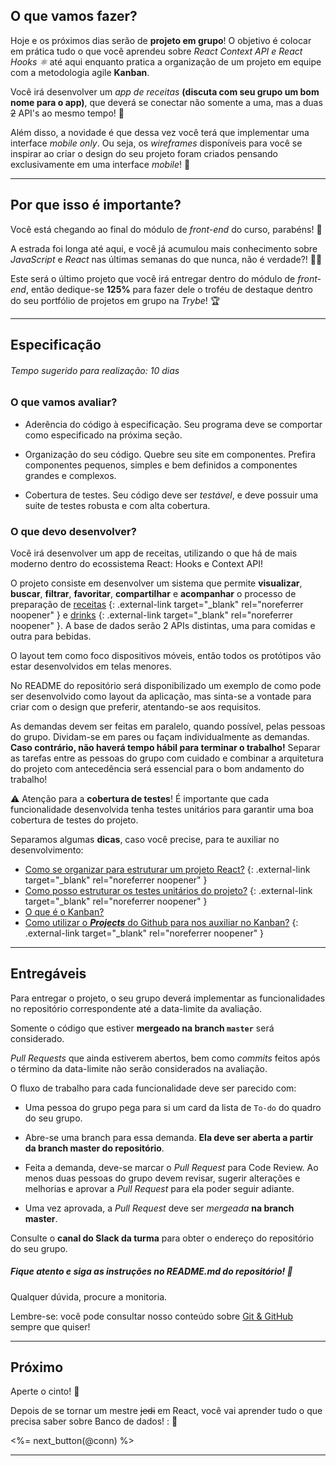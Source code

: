 ## O que vamos fazer?

Hoje e os próximos dias serão de **projeto em grupo**! O objetivo é colocar em prática tudo o que você aprendeu sobre _React Context API e React Hooks ⚛️_ até aqui enquanto pratica a organização de um projeto em equipe com a metodologia agile **Kanban**.

Você irá desenvolver um _app de receitas_ **(discuta com seu grupo um bom nome para o app)**, que deverá se conectar não somente a uma, mas a duas ~~2~~ API's ao mesmo tempo! 🎒

Além disso, a novidade é que dessa vez você terá que implementar uma interface _mobile only_. Ou seja, os _wireframes_ disponíveis para você se inspirar ao criar o design do seu projeto foram criados pensando exclusivamente em uma interface _mobile_! 📱

---

## Por que isso é importante?

Você está chegando ao final do módulo de _front-end_ do curso, parabéns! 🎉

A estrada foi longa até aqui, e você já acumulou mais conhecimento sobre _JavaScript_ e _React_ nas últimas semanas do que nunca, não é verdade?! 💪👊

Este será o último projeto que você irá entregar dentro do módulo de _front-end_, então dedique-se **125%** para fazer dele o troféu de destaque dentro do seu portfólio de projetos em grupo na _Trybe_! 🏆

---

## Especificação

###### Tempo sugerido para realização: 10 dias

### O que vamos avaliar?

* Aderência do código à especificação. Seu programa deve se comportar como especificado na próxima seção.

* Organização do seu código. Quebre seu site em componentes. Prefira componentes pequenos, simples e bem definidos a componentes grandes e complexos.

* Cobertura de testes. Seu código deve ser _testável_, e deve possuir uma suite de testes robusta e com alta cobertura.

### O que devo desenvolver?


Você irá desenvolver um app de receitas, utilizando o que há de mais moderno dentro do ecossistema React: Hooks e Context API!

O projeto consiste em desenvolver um sistema que permite **visualizar**, **buscar**, **filtrar**, **favoritar**, **compartilhar** e **acompanhar** o processo de preparação de [receitas](https://www.themealdb.com/) {: .external-link target="_blank" rel="noreferrer noopener" } e [drinks](https://www.thecocktaildb.com/api.php) {: .external-link target="_blank" rel="noreferrer noopener" }. A base de dados serão 2 APIs distintas, uma para comidas e outra para bebidas.

O layout tem como foco dispositivos móveis, então todos os protótipos vão estar desenvolvidos em telas menores.

No README do repositório será disponibilizado um exemplo de como pode ser desenvolvido como layout da aplicação, mas sinta-se a vontade para criar com o design que preferir, atentando-se aos requisitos.

As demandas devem ser feitas em paralelo, quando possível, pelas pessoas do grupo. Dividam-se em pares ou façam individualmente as demandas. **Caso contrário, não haverá tempo hábil para terminar o trabalho!** Separar as tarefas entre as pessoas do grupo com cuidado e combinar a arquitetura do projeto com antecedência será essencial para o bom andamento do trabalho!

⚠️ Atenção para a **cobertura de testes**! É importante que cada funcionalidade desenvolvida tenha testes unitários para garantir uma boa cobertura de testes do projeto.

Separamos algumas **dicas**, caso você precise, para te auxiliar no desenvolvimento:

- [Como se organizar para estruturar um projeto React?](https://pt-br.reactjs.org/docs/thinking-in-react.html) {: .external-link target="_blank" rel="noreferrer noopener" }
- [Como posso estruturar os testes unitários do projeto?](https://pt-br.reactjs.org/docs/testing-recipes.html) {: .external-link target="_blank" rel="noreferrer noopener" }
- [O que é o Kanban?](/agile)
- [Como utilizar o ***Projects*** do Github para nos auxiliar no Kanban?](https://help.github.com/pt/github/managing-your-work-on-github/about-project-boards) {: .external-link target="_blank" rel="noreferrer noopener" }

---

## Entregáveis

Para entregar o projeto, o seu grupo deverá implementar as funcionalidades no repositório correspondente até a data-limite da avaliação.

Somente o código que estiver **mergeado na branch `master`** será considerado.

_Pull Requests_ que ainda estiverem abertos, bem como _commits_ feitos após o término da data-limite não serão considerados na avaliação.

O fluxo de trabalho para cada funcionalidade deve ser parecido com:

- Uma pessoa do grupo pega para si um card da lista de `To-do` do quadro do seu grupo.

- Abre-se uma branch para essa demanda. **Ela deve ser aberta a partir da branch master do repositório**.

- Feita a demanda, deve-se marcar o _Pull Request_ para Code Review. Ao menos duas pessoas do grupo devem revisar, sugerir alterações e melhorias e aprovar a _Pull Request_ para ela poder seguir adiante.

- Uma vez aprovada, a _Pull Request_ deve ser _mergeada_ **na branch master**.

Consulte o **canal do Slack da turma** para obter o endereço do repositório do seu grupo.

##### Fique atento e siga as instruções no README.md do repositório! 🧐

Qualquer dúvida, procure a monitoria.

Lembre-se: você pode consultar nosso conteúdo sobre [Git & GitHub](/fundamentals/git) sempre que quiser!

---

## Próximo

Aperte o cinto! 💺

Depois de se tornar um mestre ~~jedi~~ em React, você vai aprender tudo o que precisa saber sobre Banco de dados! : 🎲

<%= next_button(@conn) %>

---
